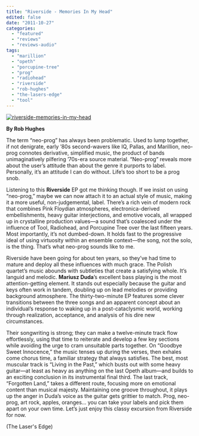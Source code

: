 ```yaml
---
title: "Riverside - Memories In My Head"
edited: false
date: "2011-10-27"
categories:
  - "featured"
  - "reviews"
  - "reviews-audio"
tags:
  - "marillion"
  - "opeth"
  - "porcupine-tree"
  - "prog"
  - "radiohead"
  - "riverside"
  - "rob-hughes"
  - "the-lasers-edge"
  - "tool"
---
```


[![](http://www.hellbound.ca/wp-content/uploads/2011/10/riverside-memories-in-my-head.jpg "riverside-memories-in-my-head")](http://www.hellbound.ca/wp-content/uploads/2011/10/riverside-memories-in-my-head.jpg)

**By Rob Hughes**

The term “neo-prog” has always been problematic. Used to lump together, if not denigrate, early ’80s second-wavers like IQ, Pallas, and Marillion, neo-prog connotes derivative, simplified music, the product of bands unimaginatively pilfering ’70s-era source material. “Neo-prog” reveals more about the user’s attitude than about the genre it purports to label. Personally, it’s an attitude I can do without. Life’s too short to be a prog snob.

Listening to this **Riverside** EP got me thinking though. If we insist on using “neo-prog,” maybe we can now attach it to an actual style of music, making it a more useful, non-judgemental, label. There’s a rich vein of modern rock that combines Pink Floydian atmospheres, electronica-derived embellishments, heavy guitar interjections, and emotive vocals, all wrapped up in crystalline production values—a sound that’s coalesced under the influence of Tool, Radiohead, and Porcupine Tree over the last fifteen years. Most importantly, it’s not dumbed-down. It holds fast to the progressive ideal of using virtuosity within an ensemble context—the song, not the solo, is the thing. That’s what neo-prog sounds like to me.

Riverside have been going for about ten years, so they’ve had time to mature and deploy all these influences with much grace. The Polish quartet’s music abounds with subtleties that create a satisfying whole. It’s languid and melodic. **Mariusz Duda**’s excellent bass playing is the most attention-getting element. It stands out especially because the guitar and keys often work in tandem, doubling up on lead melodies or providing background atmosphere. The thirty-two-minute EP features some clever transitions between the three songs and an apparent concept about an individual’s response to waking up in a post-cataclysmic world, working through realization, acceptance, and analysis of his dire new circumstances.

Their songwriting is strong; they can make a twelve-minute track flow effortlessly, using that time to reiterate and develop a few key sections while avoiding the urge to cram unsuitable parts together. On “Goodbye Sweet Innocence,” the music tenses up during the verses, then exhales come chorus time, a familiar strategy that always satisfies. The best, most muscular track is “Living in the Past,” which busts out with some heavy guitar—at least as heavy as anything on the last Opeth album—and builds to an exciting conclusion in its instrumental final third. The last track, “Forgotten Land,” takes a different route, focusing more on emotional content than musical majesty. Maintaining one groove throughout, it plays up the anger in Duda’s voice as the guitar gets grittier to match. Prog, neo-prog, art rock, apples, oranges… you can take your labels and pick them apart on your own time. Let’s just enjoy this classy excursion from Riverside for now.

(The Laser's Edge)
